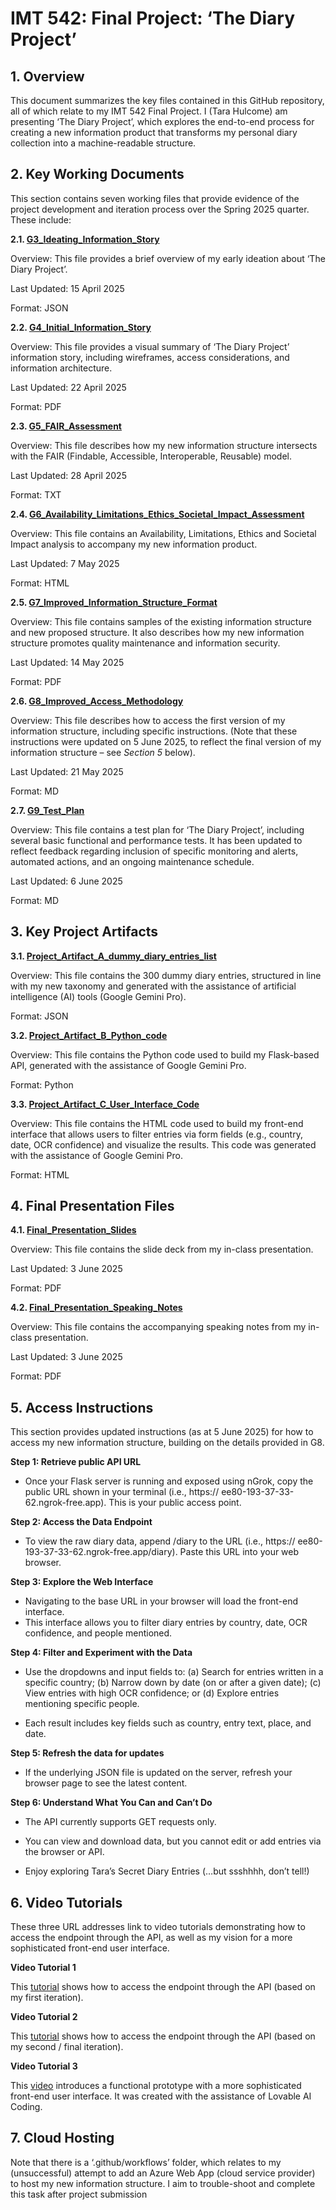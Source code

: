 # **IMT 542: Final Project: ‘The Diary Project’**

## **1. Overview**

This document summarizes the key files contained in this GitHub repository, all of which relate to my IMT 542 Final Project. I (Tara Hulcome) am presenting ‘The Diary Project’, which explores the end-to-end process for creating a new information product that transforms my personal diary collection into a machine-readable structure.

## **2. Key Working Documents**

This section contains seven working files that provide evidence of the project development and iteration process over the Spring 2025 quarter. These include:

**2.1. [G3_Ideating_Information_Story](2.1_G3_Ideating_Information_Story.json)**

Overview: This file provides a brief overview of my early ideation about ‘The Diary Project’.

Last Updated: 15 April 2025

Format: JSON

**2.2. [G4_Initial_Information_Story](2.2_G4_Initial_Information_Story.pdf)**

Overview: This file provides a visual summary of ‘The Diary Project’ information story, including wireframes, access considerations, and information architecture.

Last Updated: 22 April 2025

Format: PDF

**2.3. [G5_FAIR_Assessment](2.3_G5_FAIR_Assessment.txt)**

Overview: This file describes how my new information structure intersects with the FAIR (Findable, Accessible, Interoperable, Reusable) model. 

Last Updated: 28 April 2025

Format: TXT

**2.4. [G6_Availability_Limitations_Ethics_Societal_Impact_Assessment](2.4_G6_Availability_Limitations_Ethics_Societal_Impact_Assessment.html)**

Overview: This file contains an Availability, Limitations, Ethics and Societal Impact analysis to accompany my new information product.

Last Updated: 7 May 2025

Format: HTML

**2.5. [G7_Improved_Information_Structure_Format](2.5_G7_Improved_Information_Structure_Format.pdf)**

Overview: This file contains samples of the existing information structure and new proposed structure. It also describes how my new information structure promotes quality maintenance and information security.

Last Updated: 14 May 2025

Format: PDF

**2.6. [G8_Improved_Access_Methodology](2.6_G8_Improved_Access_Methodology.md)**

Overview: This file describes how to access the first version of my information structure, including specific instructions. (Note that these instructions were updated on 5 June 2025, to reflect the final version of my information structure – see *Section 5* below).

Last Updated: 21 May 2025

Format: MD

**2.7. [G9_Test_Plan](2.7_G9_Test_Plan.md)**

Overview: This file contains a test plan for ‘The Diary Project’, including several basic functional and performance tests. It has been updated to reflect feedback regarding inclusion of specific monitoring and alerts, automated actions, and an ongoing maintenance schedule.

Last Updated: 6 June 2025

Format: MD

## **3. Key Project Artifacts**

**3.1. [Project_Artifact_A_dummy_diary_entries_list](3.1_Project_Artifact_A_dummy_diary_entries_list.json)**

Overview: This file contains the 300 dummy diary entries, structured in line with my new taxonomy and generated with the assistance of artificial intelligence (AI) tools (Google Gemini Pro).

Format: JSON

**3.2. [Project_Artifact_B_Python_code](3.2_Project_Artifact_B_Python_code.py)**

Overview: This file contains the Python code used to build my Flask-based API, generated with the assistance of Google Gemini Pro.

Format: Python

**3.3. [Project_Artifact_C_User_Interface_Code](3.3_Project_Artifact_C_User_Interface_Code.html)**

Overview: This file contains the HTML code used to build my front-end interface that allows users to filter entries via form fields (e.g., country, date, OCR confidence) and visualize the results. This code was generated with the assistance of Google Gemini Pro.

Format: HTML

## **4. Final Presentation Files**

**4.1. [Final_Presentation_Slides](4.1_FINAL_Presentation_Slides.pdf)**

Overview: This file contains the slide deck from my in-class presentation.

Last Updated: 3 June 2025

Format: PDF

**4.2. [Final_Presentation_Speaking_Notes](4.2_FINAL_Presentation_Speaking_Notes.pdf)**

Overview: This file contains the accompanying speaking notes from my in-class presentation.

Last Updated: 3 June 2025

Format: PDF

## **5. Access Instructions**

This section provides updated instructions (as at 5 June 2025) for how to access my new information structure, building on the details provided in G8.

**Step 1: Retrieve public API URL**

-	Once your Flask server is running and exposed using nGrok, copy the public URL shown in your terminal (i.e., https:// ee80-193-37-33-62.ngrok-free.app). This is your public access point.

**Step 2: Access the Data Endpoint**

-	To view the raw diary data, append /diary to the URL (i.e., https:// ee80-193-37-33-62.ngrok-free.app/diary). Paste this URL into your web browser.

**Step 3: Explore the Web Interface**

-	Navigating to the base URL in your browser will load the front-end interface.
-	This interface allows you to filter diary entries by country, date, OCR confidence, and people mentioned.

**Step 4: Filter and Experiment with the Data**

-	Use the dropdowns and input fields to: (a) Search for entries written in a specific country; (b) Narrow down by date (on or after a given date); (c) View entries with high OCR confidence; or (d) Explore entries mentioning specific people.

-	Each result includes key fields such as country, entry text, place, and date.

**Step 5: Refresh the data for updates**

-	If the underlying JSON file is updated on the server, refresh your browser page to see the latest content.

**Step 6: Understand What You Can and Can’t Do**

-	The API currently supports GET requests only.

-	You can view and download data, but you cannot edit or add entries via the browser or API.

-	Enjoy exploring Tara’s Secret Diary Entries (…but ssshhhh, don’t tell!)

## **6. Video Tutorials**

These three URL addresses link to video tutorials demonstrating how to access the endpoint through the API, as well as my vision for a more sophisticated front-end user interface.

**Video Tutorial 1**

This [tutorial](https://drive.google.com/file/d/1IUZbwNhP5qxJoJdUMVOUZTbvMxPJDPpN/view?usp=drive_link) shows how to access the endpoint through the API (based on my first iteration).

**Video Tutorial 2**

This [tutorial](https://drive.google.com/file/d/1atG-FTf1D-8lUEU5Y6pxdSNwruLZyQa1/view?usp=drive_link) shows how to access the endpoint through the API (based on my second / final iteration).

**Video Tutorial 3**

This [video](https://drive.google.com/file/d/1eOnymmoOeDxR3uE3jtpK3FJyqFwFfOqY/view?usp=sharing) introduces a functional prototype with a more sophisticated front-end user interface. It was created with the assistance of Lovable AI Coding.

## **7. Cloud Hosting**

Note that there is a ‘.github/workflows’ folder, which relates to my (unsuccessful) attempt to add an Azure Web App (cloud service provider) to host my new information structure. I aim to trouble-shoot and complete this task after project submission
